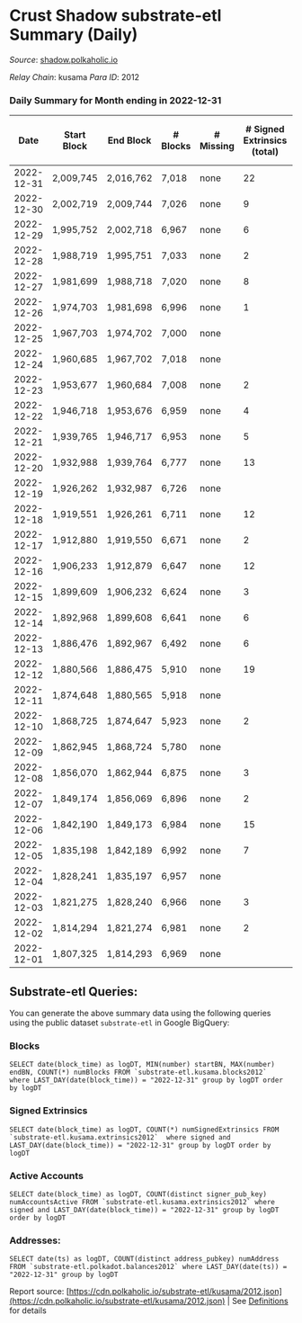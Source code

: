 # Crust Shadow substrate-etl Summary (Daily)

_Source_: [shadow.polkaholic.io](https://shadow.polkaholic.io)

*Relay Chain*: kusama
*Para ID*: 2012



### Daily Summary for Month ending in 2022-12-31


| Date | Start Block | End Block | # Blocks | # Missing | # Signed Extrinsics (total) | # Active Accounts | # Addresses with Balances | # Events | # Transfers | # XCM Transfers In | # XCM Transfers Out |
| ---- | ----------- | --------- | -------- | --------- | --------------------------- | ----------------- | ------------------------- | -------- | ----------- | ------------------ | ------------------- |
| 2022-12-31 | 2,009,745 | 2,016,762 | 7,018 | none  | 22 | 4 | 1,716 | 14,174 | 4 ($349.80) |   |   |
| 2022-12-30 | 2,002,719 | 2,009,744 | 7,026 | none  | 9 | 7 | 1,713 | 14,114 | 1 ($0.004) | 1 ($4.72) |   |
| 2022-12-29 | 1,995,752 | 2,002,718 | 6,967 | none  | 6 | 2 | 1,712 | 13,984 | 6 ($225.82) | 2 ($40.64) | 2 ($109.54) |
| 2022-12-28 | 1,988,719 | 1,995,751 | 7,033 | none  | 2 | 2 | 1,711 | 14,084 | 2 ($120.45) |   | 1 ($53.33) |
| 2022-12-27 | 1,981,699 | 1,988,718 | 7,020 | none  | 8 | 5 | 1,710 | 14,098 | 2 ($196.14) | 3 ($252.10) |   |
| 2022-12-26 | 1,974,703 | 1,981,698 | 6,996 | none  | 1 | 1 | 1,708 | 14,005 | 1 ($7.72) | 1 ($0.59) | 1 ($7.72) |
| 2022-12-25 | 1,967,703 | 1,974,702 | 7,000 | none  |  |  | 1,708 | 14,005 |   | 1 ($4.51) |   |
| 2022-12-24 | 1,960,685 | 1,967,702 | 7,018 | none  |  |  | 1,708 | 14,041 |   | 1 ($0.88) |   |
| 2022-12-23 | 1,953,677 | 1,960,684 | 7,008 | none  | 2 | 2 | 1,708 | 14,032 | 2 ($111.91) |   | 1 ($55.95) |
| 2022-12-22 | 1,946,718 | 1,953,676 | 6,959 | none  | 4 | 3 |  | 13,948 | 3 ($379.63) | 1 ($268.25) | 1 ($55.69) |
| 2022-12-21 | 1,939,765 | 1,946,717 | 6,953 | none  | 5 | 3 |  | 13,953 | 5 ($234.00) | 2 ($5.35) | 3 ($119.09) |
| 2022-12-20 | 1,932,988 | 1,939,764 | 6,777 | none  | 13 | 3 | 1,707 | 13,668 | 13 ($680.12) | 5 ($276.36) | 1 ($53.13) |
| 2022-12-19 | 1,926,262 | 1,932,987 | 6,726 | none  |  |  | 1,706 | 13,453 |   |   |   |
| 2022-12-18 | 1,919,551 | 1,926,261 | 6,711 | none  | 12 | 8 | 1,706 | 13,502 | 2 ($113.21) | 2 ($75.53) |   |
| 2022-12-17 | 1,912,880 | 1,919,550 | 6,671 | none  | 2 | 2 | 1,706 | 13,369 | 2 ($107.43) | 2 ($59.39) |   |
| 2022-12-16 | 1,906,233 | 1,912,879 | 6,647 | none  | 12 | 3 | 1,706 | 13,398 | 12 ($178.11) | 5 ($110.10) | 3 ($53.65) |
| 2022-12-15 | 1,899,609 | 1,906,232 | 6,624 | none  | 3 | 1 | 1,706 | 13,269 | 1 ($1.89) |   |   |
| 2022-12-14 | 1,892,968 | 1,899,608 | 6,641 | none  | 6 | 2 | 1,705 | 13,329 | 6 ($80.31) |   |   |
| 2022-12-13 | 1,886,476 | 1,892,967 | 6,492 | none  | 6 | 2 | 1,705 | 13,027 | 6 ($336.05) |   | 3 ($168.03) |
| 2022-12-12 | 1,880,566 | 1,886,475 | 5,910 | none  | 19 | 5 | 1,705 | 12,355 | 218 ($3,603.34) |   |   |
| 2022-12-11 | 1,874,648 | 1,880,565 | 5,918 | none  |  |  | 1,703 | 11,838 |   |   |   |
| 2022-12-10 | 1,868,725 | 1,874,647 | 5,923 | none  | 2 | 2 | 1,703 | 11,863 | 2 ($7.64) |   |   |
| 2022-12-09 | 1,862,945 | 1,868,724 | 5,780 | none  |  |  | 1,704 | 11,571 |   |   |   |
| 2022-12-08 | 1,856,070 | 1,862,944 | 6,875 | none  | 3 | 2 | 1,703 | 13,785 | 2 ($2.28) | 1 ($1.62) |   |
| 2022-12-07 | 1,849,174 | 1,856,069 | 6,896 | none  | 2 | 2 | 1,702 | 13,828 |   | 1 ($0.04) |   |
| 2022-12-06 | 1,842,190 | 1,849,173 | 6,984 | none  | 15 | 6 | 1,699 | 14,091 | 4 ($3,863.72) | 2 ($0.39) | 2 ($0.01) |
| 2022-12-05 | 1,835,198 | 1,842,189 | 6,992 | none  | 7 | 5 | 1,697 | 14,028 | 2 ($112.16) |   | 1 ($56.08) |
| 2022-12-04 | 1,828,241 | 1,835,197 | 6,957 | none  |  |  | 1,697 | 13,916 |   |   |   |
| 2022-12-03 | 1,821,275 | 1,828,240 | 6,966 | none  | 3 | 3 | 1,697 | 13,960 | 3 ($151.79) | 1 ($56.96) | 1 ($37.87) |
| 2022-12-02 | 1,814,294 | 1,821,274 | 6,981 | none  | 2 | 2 | 1,697 | 13,992 | 2 ($116.83) |   | 1 ($58.41) |
| 2022-12-01 | 1,807,325 | 1,814,293 | 6,969 | none  |  |  | 1,696 | 13,946 |   | 1 ($12.63) |   |

## Substrate-etl Queries:
You can generate the above summary data using the following queries using the public dataset `substrate-etl` in Google BigQuery:


### Blocks
```
SELECT date(block_time) as logDT, MIN(number) startBN, MAX(number) endBN, COUNT(*) numBlocks FROM `substrate-etl.kusama.blocks2012`  where LAST_DAY(date(block_time)) = "2022-12-31" group by logDT order by logDT
```


### Signed Extrinsics
```
SELECT date(block_time) as logDT, COUNT(*) numSignedExtrinsics FROM `substrate-etl.kusama.extrinsics2012`  where signed and LAST_DAY(date(block_time)) = "2022-12-31" group by logDT order by logDT
```


### Active Accounts
```
SELECT date(block_time) as logDT, COUNT(distinct signer_pub_key) numAccountsActive FROM `substrate-etl.kusama.extrinsics2012` where signed and LAST_DAY(date(block_time)) = "2022-12-31" group by logDT order by logDT
```


### Addresses:
```
SELECT date(ts) as logDT, COUNT(distinct address_pubkey) numAddress FROM `substrate-etl.polkadot.balances2012` where LAST_DAY(date(ts)) = "2022-12-31" group by logDT
```



Report source: [https://cdn.polkaholic.io/substrate-etl/kusama/2012.json](https://cdn.polkaholic.io/substrate-etl/kusama/2012.json) | See [Definitions](/DEFINITIONS.md) for details
